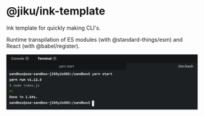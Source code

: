 # @jiku/ink-template

Ink template for quickly making CLI's.

Runtime transpilation of ES modules (with @standard-things/esm) and React (with @babel/register).

![image](image.png)
